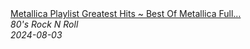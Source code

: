 <!--2024-08-03 08:11:52-->
<div class="yb">
  <a class="nodecor" href="/posts.html?rok/metallica_playlist_greatest_hits_best_of_metallica_full_album">
    <img class="preview" data-videoid="IDqVMbWLcmo" src="https://i2.ytimg.com/vi/IDqVMbWLcmo/hqdefault.jpg" align="middle" alt="">
  </a>
  <div class="inlbl text">
    <a class="nodecor" href="/posts.html?rok/metallica_playlist_greatest_hits_best_of_metallica_full_album">Metallica Playlist Greatest Hits ~ Best Of Metallica Full...</a><br>
    <i class="smaller2">80's Rock N Roll</i><br>
    <i class="smaller3">2024-08-03</i>
  </div>
</div>
